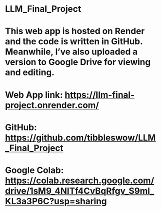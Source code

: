 # LLM_Final_Project
# This web app is hosted on Render and the code is written in GitHub. Meanwhile, I’ve also uploaded a version to Google Drive for viewing and editing.
# Web App link: https://llm-final-project.onrender.com/
# GitHub: https://github.com/tibbleswow/LLM_Final_Project
# Google Colab: https://colab.research.google.com/drive/1sM9_4NITf4CvBqRfgv_S9mI_KL3a3P6C?usp=sharing
